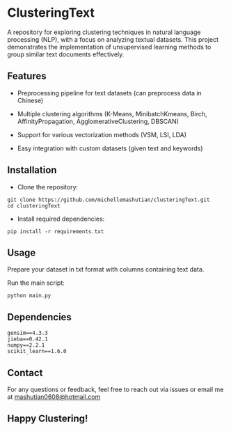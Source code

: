 # ClusteringText

A repository for exploring clustering techniques in natural language processing (NLP), with a focus on analyzing textual datasets. This project demonstrates the implementation of unsupervised learning methods to group similar text documents effectively.

## Features

- Preprocessing pipeline for text datasets (can preprocess data in Chinese)

- Multiple clustering algorithms (K-Means, MinibatchKmeans, Birch, AffinityPropagation, AgglomerativeClustering, DBSCAN)

- Support for various vectorization methods (VSM, LSI, LDA)

- Easy integration with custom datasets (given text and keywords)

## Installation

+ Clone the repository:
```
git clone https://github.com/michellemashutian/clusteringText.git
cd clusteringText
```

+ Install required dependencies:
```
pip install -r requirements.txt
```
## Usage

Prepare your dataset in txt format with columns containing text data.

Run the main script:
```
python main.py
```


## Dependencies
```
gensim==4.3.3
jieba==0.42.1
numpy==2.2.1
scikit_learn==1.6.0
```


## Contact

For any questions or feedback, feel free to reach out via issues or email me at mashutian0608@hotmail.com

## Happy Clustering!


